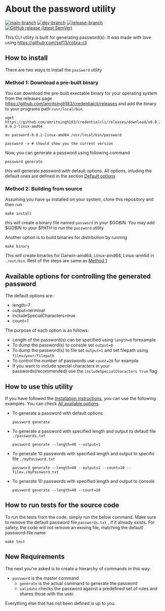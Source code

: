 
# About the password utility

[![main-branch](https://github.com/amritsingh183/credentialcli/actions/workflows/main.workflow.yml/badge.svg)](https://github.com/amritsingh183/credentialcli/actions/workflows/main.workflow.yml)
[![dev-branch](https://github.com/amritsingh183/credentialcli/actions/workflows/dev.workflow.yml/badge.svg)](https://github.com/amritsingh183/credentialcli/actions/workflows/dev.workflow.yml)
[![release-branch](https://github.com/amritsingh183/credentialcli/actions/workflows/release.workflow.yml/badge.svg)](https://github.com/amritsingh183/credentialcli/actions/workflows/release.workflow.yml)
[![GitHub release (latest SemVer)](https://img.shields.io/github/v/release/amritsingh183/credentialcli?sort=semver)](https://img.shields.io/github/v/release/amritsingh183/credentialcli)

This CLI utility is built for generating password(s).
It was made with love using <https://github.com/spf13/cobra-cli>

## How to install

<!-- FIXME: why do you care about Git tags? -->
<!-- [x] This tag is needed by Makefile to generate binary, let me remove this and just let makefile fetch the tags-->
<!-- ```shell
git fetch --all --tags
``` -->
There are two ways to install the `password` utility

### Method 1: Download a pre-built binary

You can download the pre-built exectable binary for your operating system from the releases page <https://github.com/amritsingh183/credentialcli/releases> and add the binary to your programs path `/usr/local/bin`.

```shell
wget https://github.com/amritsingh183/credentialcli/releases/download/v0.0.2/password-0.0.2-linux-amd64

mv password-0.0.2-linux-amd64 /usr/local/bin/password

```

```shell
password -v # should show you the current version
```

Now, you can generate a password using following command

```shell
password generate
```

this will generate password with default options. All options, inluding the default ones are defined in the section [Default options](#available-options-for-controlling-the-generated-password)

### Method 2: Building from source

Assuming you have `go` installed on your system, clone this repository and then run

```shell
make install
```

this will create a binary file named `password` in your $GOBIN.
You may add $GOBIN to your $PATH to run the `password` utility

Another option is to build binaries for distribution by running

```shell
make binary
```

This will create binaries for Darwin-amd64, Linux-amd64, Linux-arm64 in `./out/bin`.
Rest of the steps are same as [Method 1](#method-1-download-a-pre-built-binary)

## Available options for controlling the generated password

The default options are:

- length=7
- output=terminal
- includeSpecialCharacters=true
- count=1

The purpose of each option is as follows:

- Length of the password(s) can be specified using `length=8` forexample
- To dump the password(s) to console set `output=0`
- To dump the password(s) to file set `output=1` and set filepath using `file=/your/filepath`
- To control the number of passwords use `count=20` for example
- If you want to include special characters in your passwords(recommended) use the `includeSpecialCharacters true` flag

## How to use this utility

If you have followed the [Installation instructions](#how-to-install), you can use the following examples. You can check [All available options](#available-options-for-controlling-the-generated-password).

<!-- [x] Done adding examples -->

- To generate a password with default options

    ```shell
    password generate
    ```

- To generate a password with specified length and output to default file `./passwords.txt`

    ```shell
    password generate --length=40 --output=1 
    ```

- To generate 10 passwords with specified length and output to specific file `./myPassword.txt`

    ```shell
    password generate --length=40 --output=1 --count=10 --file=./myPassword.txt
    ```

- To generate 10 passwords with specified length and output to console

    ```shell
    password generate --length=40 --count=10
    ```

## How to run tests for the source code

To run the tests from the code, simply run the below command.
Make sure to remove the default password file `passwords.txt` , if it already exists.
For safety, the code will not remove an exising file, matching the default password-file name

```shell
make test
```

<!-- ### How to test it without installing -->
<!-- FIXME: this is outdated. -->
<!-- [x] removing this section-->
<!-- Simply replace `~/go/bin/password` with `go run main.go` and you can try everything described above. -->

## New Requirements

The next you're asked is to create a hierarchy of commands in this way:

<!-- [x] Done -->
- `password` is the master command
  <!-- [x] Done -->
  - `generate` is the actual command to generate the password
  <!-- [x] Not started yet -->
  - `validate` checks the password against a predefined set of rules and shares those with the user.

Everything else that has not been defined is up to you.
